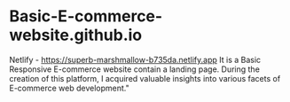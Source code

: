# Basic-E-commerce-website.github.io
Netlify - https://superb-marshmallow-b735da.netlify.app
It is a Basic Responsive E-commerce website contain a landing page. During the creation of this platform, I acquired valuable insights into various facets of E-commerce web development."
